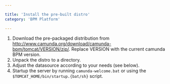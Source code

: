 ```yaml
---

title: 'Install the pre-built distro'
category: 'BPM Platform'

---
```


1.  Download the pre-packaged distribution from http://www.camunda.org/download/camunda-bpm/tomcat/VERSION/zip/.
    Replace VERSION with the current camunda BPM version.
2.  Unpack the distro to a directory.
3.  Adjust the datasource according to your needs (see below).
4.  Startup the server by running `camunda-welcome.bat` or using the `$TOMCAT_HOME/bin/startup.{bat/sh}` script.